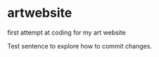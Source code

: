 # artwebsite
first attempt at coding for my art website

Test sentence to explore how to commit changes.
